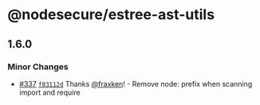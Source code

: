 # @nodesecure/estree-ast-utils

## 1.6.0

### Minor Changes

- [#337](https://github.com/NodeSecure/js-x-ray/pull/337) [`f83112d`](https://github.com/NodeSecure/js-x-ray/commit/f83112de46a29e6a5d43ceef1e1d81f1775e2fa4) Thanks [@fraxken](https://github.com/fraxken)! - Remove node: prefix when scanning import and require
